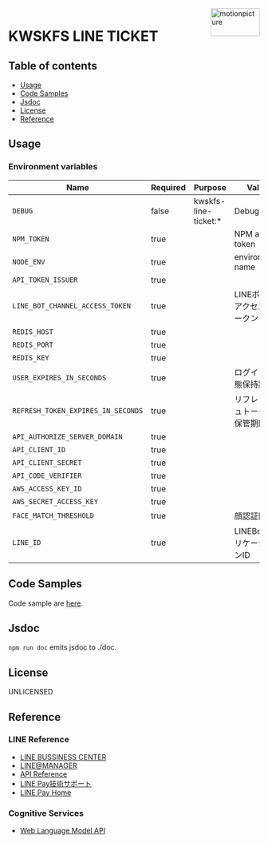 <img src="https://motionpicture.jp/images/common/logo_01.svg" alt="motionpicture" title="motionpicture" align="right" height="56" width="98"/>

# KWSKFS LINE TICKET

## Table of contents

* [Usage](#usage)
* [Code Samples](#code-samples)
* [Jsdoc](#jsdoc)
* [License](#license)
* [Reference](#reference)

## Usage

### Environment variables

| Name                               | Required | Purpose              | Value             |
|------------------------------------|----------|----------------------|-------------------|
| `DEBUG`                            | false    | kwskfs-line-ticket:* | Debug             |
| `NPM_TOKEN`                        | true     |                      | NPM auth token    |
| `NODE_ENV`                         | true     |                      | environment name  |
| `API_TOKEN_ISSUER`                 | true     |                      |                   |
| `LINE_BOT_CHANNEL_ACCESS_TOKEN`    | true     |                      | LINEボットアクセストークン   |
| `REDIS_HOST`                       | true     |                      |                   |
| `REDIS_PORT`                       | true     |                      |                   |
| `REDIS_KEY`                        | true     |                      |                   |
| `USER_EXPIRES_IN_SECONDS`          | true     |                      | ログイン状態保持期間        |
| `REFRESH_TOKEN_EXPIRES_IN_SECONDS` | true     |                      | リフレッシュトークン保管期間    |
| `API_AUTHORIZE_SERVER_DOMAIN`      | true     |                      |                   |
| `API_CLIENT_ID`                    | true     |                      |                   |
| `API_CLIENT_SECRET`                | true     |                      |                   |
| `API_CODE_VERIFIER`                | true     |                      |                   |
| `AWS_ACCESS_KEY_ID`                | true     |                      |                   |
| `AWS_SECRET_ACCESS_KEY`            | true     |                      |                   |
| `FACE_MATCH_THRESHOLD`             | true     |                      | 顔認証閾値             |
| `LINE_ID`                          | true     |                      | LINEBotアプリケーションID |

## Code Samples

Code sample are [here](https://github.com/motionpicture/kwskfs-line-ticket/tree/master/example).

## Jsdoc

`npm run doc` emits jsdoc to ./doc.

## License

UNLICENSED

## Reference

### LINE Reference

* [LINE BUSSINESS CENTER](https://business.line.me/ja/)
* [LINE@MANAGER](https://admin-official.line.me/)
* [API Reference](https://devdocs.line.me/ja/)
* [LINE Pay技術サポート](https://pay.line.me/jp/developers/documentation/download/tech?locale=ja_JP)
* [LINE Pay Home](https://pay.line.me/jp/)

### Cognitive Services

* [Web Language Model API](https://westus.dev.cognitive.microsoft.com/docs/services/55de9ca4e597ed1fd4e2f104/operations/55de9ca4e597ed19b0de8a51)
